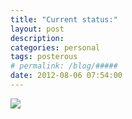 ```yaml
---
title: "Current status:" 
layout: post
description:  
categories: personal
tags: posterous
# permalink: /blog/#####
date: 2012-08-06 07:54:00
---
```


![](/img/blog/2012/08/43509969-image.jpg)